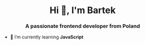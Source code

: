 <h1 align="center">Hi 👋, I'm Bartek</h1>
<h3 align="center">A passionate frontend developer from Poland</h3>

- 🌱 I’m currently learning **JavaScript**


